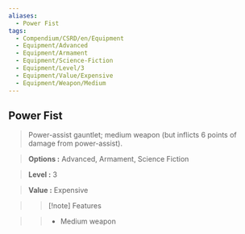 ```yaml
---
aliases:
  - Power Fist
tags:
  - Compendium/CSRD/en/Equipment
  - Equipment/Advanced
  - Equipment/Armament
  - Equipment/Science-Fiction
  - Equipment/Level/3
  - Equipment/Value/Expensive
  - Equipment/Weapon/Medium
---
```

    
      
## Power Fist      
      
>Power-assist gauntlet; medium weapon (but inflicts 6 points of damage from power-assist).      
> **Options :** Advanced, Armament, Science Fiction      
> **Level :** 3      
> **Value :** Expensive      
>>[!note] Features      
>> - Medium weapon
